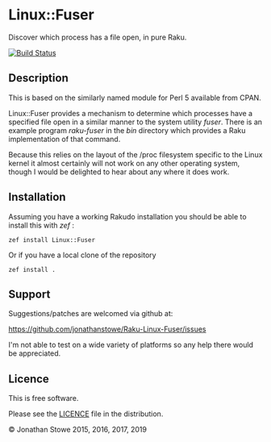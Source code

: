 # Linux::Fuser

Discover which process has a file open, in pure Raku.

[![Build Status](https://travis-ci.org/jonathanstowe/p6-Linux-Fuser.svg?branch=master)](https://travis-ci.org/jonathanstowe/p6-Linux-Fuser)

## Description

This is based on the similarly named module for Perl 5 available from CPAN.

Linux::Fuser provides a mechanism to determine which processes have a specified
file open in a similar manner to the system utility *fuser*. There is an example
program *raku-fuser* in the *bin* directory which provides a Raku implementation
of that command.

Because this relies on the layout of the /proc filesystem specific to the Linux
kernel it almost certainly will not work on any other operating system, though I
would be delighted to hear about any where it does work.

## Installation

Assuming you have a working Rakudo installation you should be able to install this
with *zef* :

    zef install Linux::Fuser

Or if you have a local clone of the repository

    zef install .

## Support

Suggestions/patches are welcomed via github at:

https://github.com/jonathanstowe/Raku-Linux-Fuser/issues

I'm not able to test on a wide variety of platforms so any help there would be 
appreciated.

## Licence

This is free software.

Please see the [LICENCE](LICENCE) file in the distribution.

© Jonathan Stowe 2015, 2016, 2017, 2019
